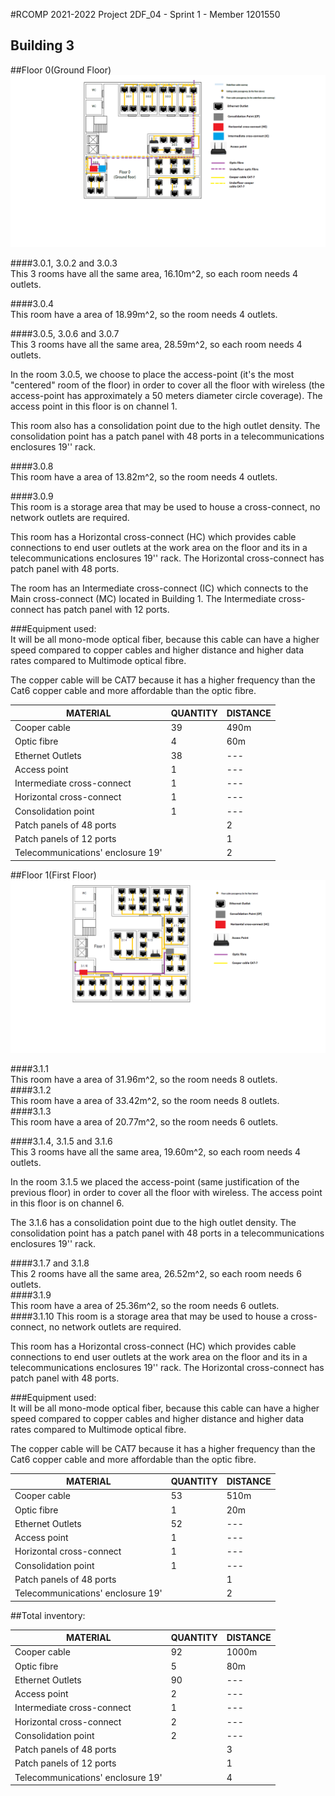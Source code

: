 #RCOMP 2021-2022 Project 2DF_04 - Sprint 1 - Member 1201550


## Building 3


##Floor 0(Ground Floor)
![Floor](Floor01201550.png)  

####3.0.1, 3.0.2 and 3.0.3  
This 3 rooms have all the same area, 16.10m^2, so each room needs 4 outlets.  

####3.0.4  
This room have a area of 18.99m^2, so the room needs 4 outlets.  

####3.0.5, 3.0.6 and 3.0.7  
This 3 rooms have all the same area, 28.59m^2, so each room needs 4 outlets.  

In the room 3.0.5, we choose to place the access-point (it's the most "centered" room of the floor) in order to
cover all the floor with wireless (the access-point has approximately a 50 meters diameter circle coverage). The access point in this floor is on channel 1.

This room also has a consolidation point due to the high outlet density. The consolidation point has a patch panel
with 48 ports in a telecommunications enclosures 19'' rack.  

####3.0.8  
This room have a area of 13.82m^2, so the room needs 4 outlets.  

####3.0.9  
This room is a storage area that may be used to house a cross-connect, no network outlets are required. 

This room has a Horizontal cross-connect (HC) which provides cable connections to end user outlets at the work area on the floor and its in a 
telecommunications enclosures 19'' rack. The Horizontal cross-connect has patch panel with 48 ports.

The room has an Intermediate cross-connect (IC) which connects to the Main cross-connect (MC) located in Building 1. The Intermediate cross-connect has patch panel with 12 ports.
  
###Equipment used:  
It will be all mono-mode optical fiber, because this cable can have a higher speed compared to copper cables and higher distance and higher data rates compared to Multimode optical fibre.

The copper cable will be CAT7 because it has a higher frequency than the Cat6 copper cable and more affordable than the optic fibre.

|MATERIAL|QUANTITY|DISTANCE|
|---|---|---|
|Cooper cable | 39 | 490m|
|Optic fibre| 4| 60m|
|Ethernet Outlets| 38 |---|
|Access point|1|---|
|Intermediate cross-connect | 1 |---|
|Horizontal cross-connect | 1 |---|
|Consolidation point | 1 |---|
| Patch panels of 48 ports          |                  | 2        |
| Patch panels of 12 ports          |                  | 1        |
| Telecommunications' enclosure 19' |                  | 2        |


##Floor 1(First Floor)
![Floor](Floor11201550.png)

####3.1.1  
This room have a area of 31.96m^2, so the room needs 8 outlets.  
####3.1.2  
This room have a area of 33.42m^2, so the room needs 8 outlets.  
####3.1.3  
This room have a area of 20.77m^2, so the room needs 6 outlets.  

####3.1.4, 3.1.5 and 3.1.6  
This 3 rooms have all the same area, 19.60m^2, so each room needs 4 outlets.

In the room 3.1.5 we placed the access-point (same justification of the previous floor) in order to cover all the floor with wireless. The access point in this floor is on channel 6.

The 3.1.6 has a consolidation point due to the high outlet density. The consolidation point has a patch panel
with 48 ports in a telecommunications enclosures 19'' rack.
  
####3.1.7 and 3.1.8   
This 2 rooms have all the same area, 26.52m^2, so each room needs 6 outlets.  
####3.1.9  
This room have a area of 25.36m^2, so the room needs 6 outlets.  
####3.1.10
This room is a storage area that may be used to house a cross-connect, no network outlets are required.

This room has a Horizontal cross-connect (HC) which provides cable connections to end user outlets at the work area on the floor and its in a
telecommunications enclosures 19'' rack. The Horizontal cross-connect has patch panel with 48 ports.  

###Equipment used:  
It will be all mono-mode optical fiber, because this cable can have a higher speed compared to copper cables and higher distance and higher data rates compared to Multimode optical fibre.

The copper cable will be CAT7 because it has a higher frequency than the Cat6 copper cable and more affordable than the optic fibre.

|MATERIAL|QUANTITY|DISTANCE|
|---|---|---|
|Cooper cable|53|510m|
|Optic fibre| 1| 20m|
|Ethernet Outlets|52|---|
|Access point|1|---|
|Horizontal cross-connect | 1 |---|
|Consolidation point | 1 |---|
| Patch panels of 48 ports          |                  | 1       |
| Telecommunications' enclosure 19' |                  | 2       |
  
##Total inventory:  

|MATERIAL|QUANTITY|DISTANCE|
|---|---|---|
|Cooper cable|92|1000m|
|Optic fibre| 5| 80m|
|Ethernet Outlets|90|---|
|Access point|2|---|
|Intermediate cross-connect | 1 |---|
|Horizontal cross-connect | 2 |---|
|Consolidation point | 2 |---|
| Patch panels of 48 ports          |                  | 3        |
| Patch panels of 12 ports          |                  | 1        |
| Telecommunications' enclosure 19' |                  | 4        |
